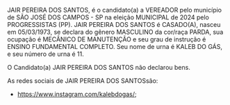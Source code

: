 JAIR PEREIRA DOS SANTOS, é o candidato(a) a VEREADOR pelo município de SÃO JOSÉ DOS CAMPOS - SP na eleição MUNICIPAL de 2024 pelo PROGRESSISTAS (PP). JAIR PEREIRA DOS SANTOS é CASADO(A), nasceu em 05/03/1973, se declara do gênero MASCULINO da cor/raça PARDA, sua ocupação é MECÂNICO DE MANUTENÇÃO e seu grau de instrução é ENSINO FUNDAMENTAL COMPLETO. Seu nome de urna é KALEB DO GÁS, e seu número de urna é 11.

O Candidato(a) JAIR PEREIRA DOS SANTOS não declarou bens.


As redes sociais de JAIR PEREIRA DOS SANTOSsão:
- https://www.instagram.com/kalebdogas/;